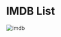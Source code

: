 # IMDB List
![imdb](https://github.com/user-attachments/assets/e29747fb-e352-44d7-9c2c-ae9064f5b931)
